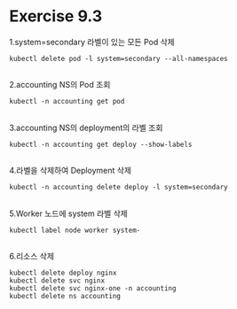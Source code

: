 # Exercise 9.3


1.system=secondary 라벨이 있는 모든 Pod 삭제
```
kubectl delete pod -l system=secondary --all-namespaces
```

##

2.accounting NS의 Pod 조회
```
kubectl -n accounting get pod
```

##

3.accounting NS의 deployment의 라벨 조회
```
kubectl -n accounting get deploy --show-labels
```

##

4.라벨을 삭제하여 Deployment 삭제
```
kubectl -n accounting delete deploy -l system=secondary
```

##

5.Worker 노드에 system 라벨 삭제
```
kubectl label node worker system-
```

##

6.리소스 삭제
```
kubectl delete deploy nginx
kubectl delete svc nginx
kubectl delete svc nginx-one -n accounting
kubectl delete ns accounting
```
